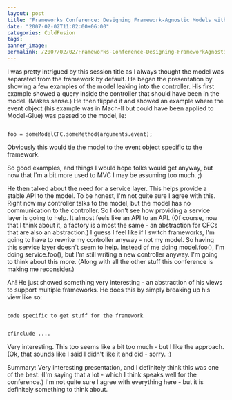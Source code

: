 ```yaml
---
layout: post
title: "Frameworks Conference: Designing Framework-Agnostic Models with CFCs - Brian Kotek"
date: "2007-02-02T11:02:00+06:00"
categories: ColdFusion 
tags: 
banner_image: 
permalink: /2007/02/02/Frameworks-Conference-Designing-FrameworkAgnostic-Models-with-CFCs-Brian-Kotek
---
```


I was pretty intrigued by this session title as I always thought the model was separated from the framework by default. He began the presentation by showing a few examples of the model leaking into the controller. His first example showed a query inside the controller that should have been in the model. (Makes sense.) He then flipped it and showed an example where the event object (his example was in Mach-II but could have been applied to Model-Glue) was passed to the model, ie:
<!--more-->
<code>
foo = someModelCFC.someMethod(arguments.event);
</code>

Obviously this would tie the model to the event object specific to the framework. 

So good examples, and things I would hope folks would get anyway, but now that I'm a bit more used to MVC I may be assuming too much. ;) 

He then talked about the need for a service layer. This helps provide a stable API to the model. To be honest, I'm not quite sure I agree with this. Right now my controller talks to the model, but the model has no communication to the controller. So I don't see how providing a service layer is going to help. It almost feels like an API to an API. (Of course, now that I think about it, a factory is almost the same - an abstraction for CFCs that are also an abstraction.) I guess I feel like if I switch frameworks, I'm going to have to rewrite my controller anyway - not my model. So having this service layer doesn't seem to help. Instead of me doing model.foo(), I'm doing service.foo(), but I'm still writing a new controller anyway. I'm going to think about this more. (Along with all the other stuff this conference is making me reconsider.)

Ah! He just showed something very interesting - an abstraction of his views to support multiple frameworks. He does this by simply breaking up his view like so:

<code>
code specific to get stuff for the framework

cfinclude ....
</code>

Very interesting. This too seems like a bit too much - but I like the approach. (Ok, that sounds like I said I didn't like it and did - sorry. :)

Summary: Very interesting presentation, and I definitely think this was one of the best. (I'm saying that a lot - which I think speaks well for the conference.) I'm not quite sure I agree with everything here - but it is definitely something to think about.
